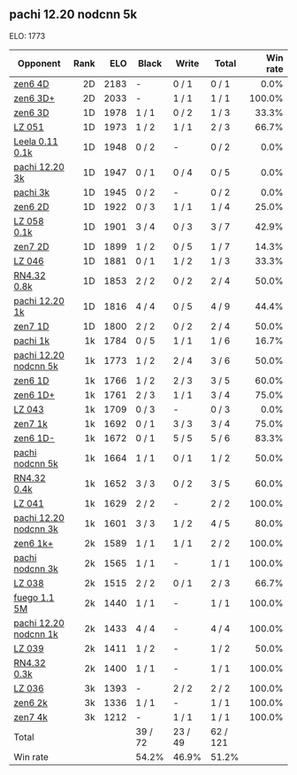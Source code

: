 ## pachi 12.20 nodcnn 5k ##

ELO: 1773

Opponent | Rank | ELO | Black | Write | Total | Win rate
---------|-----:|----:|-------|-------|-------|-------:
[zen6 4D](zen6%204D.md) | 2D | 2183 | - | 0 / 1 | 0 / 1 | 0.0%
[zen6 3D+](zen6%203D+.md) | 2D | 2033 | - | 1 / 1 | 1 / 1 | 100.0%
[zen6 3D](zen6%203D.md) | 1D | 1978 | 1 / 1 | 0 / 2 | 1 / 3 | 33.3%
[LZ 051](LZ%20051.md) | 1D | 1973 | 1 / 2 | 1 / 1 | 2 / 3 | 66.7%
[Leela 0.11 0.1k](Leela%200.11%200.1k.md) | 1D | 1948 | 0 / 2 | - | 0 / 2 | 0.0%
[pachi 12.20 3k](pachi%2012.20%203k.md) | 1D | 1947 | 0 / 1 | 0 / 4 | 0 / 5 | 0.0%
[pachi 3k](pachi%203k.md) | 1D | 1945 | 0 / 2 | - | 0 / 2 | 0.0%
[zen6 2D](zen6%202D.md) | 1D | 1922 | 0 / 3 | 1 / 1 | 1 / 4 | 25.0%
[LZ 058 0.1k](LZ%20058%200.1k.md) | 1D | 1901 | 3 / 4 | 0 / 3 | 3 / 7 | 42.9%
[zen7 2D](zen7%202D.md) | 1D | 1899 | 1 / 2 | 0 / 5 | 1 / 7 | 14.3%
[LZ 046](LZ%20046.md) | 1D | 1881 | 0 / 1 | 1 / 2 | 1 / 3 | 33.3%
[RN4.32 0.8k](RN4.32%200.8k.md) | 1D | 1853 | 2 / 2 | 0 / 2 | 2 / 4 | 50.0%
[pachi 12.20 1k](pachi%2012.20%201k.md) | 1D | 1816 | 4 / 4 | 0 / 5 | 4 / 9 | 44.4%
[zen7 1D](zen7%201D.md) | 1D | 1800 | 2 / 2 | 0 / 2 | 2 / 4 | 50.0%
[pachi 1k](pachi%201k.md) | 1k | 1784 | 0 / 5 | 1 / 1 | 1 / 6 | 16.7%
[pachi 12.20 nodcnn 5k](pachi%2012.20%20nodcnn%205k.md) | 1k | 1773 | 1 / 2 | 2 / 4 | 3 / 6 | 50.0%
[zen6 1D](zen6%201D.md) | 1k | 1766 | 1 / 2 | 2 / 3 | 3 / 5 | 60.0%
[zen6 1D+](zen6%201D+.md) | 1k | 1761 | 2 / 3 | 1 / 1 | 3 / 4 | 75.0%
[LZ 043](LZ%20043.md) | 1k | 1709 | 0 / 3 | - | 0 / 3 | 0.0%
[zen7 1k](zen7%201k.md) | 1k | 1692 | 0 / 1 | 3 / 3 | 3 / 4 | 75.0%
[zen6 1D-](zen6%201D-.md) | 1k | 1672 | 0 / 1 | 5 / 5 | 5 / 6 | 83.3%
[pachi nodcnn 5k](pachi%20nodcnn%205k.md) | 1k | 1664 | 1 / 1 | 0 / 1 | 1 / 2 | 50.0%
[RN4.32 0.4k](RN4.32%200.4k.md) | 1k | 1652 | 3 / 3 | 0 / 2 | 3 / 5 | 60.0%
[LZ 041](LZ%20041.md) | 1k | 1629 | 2 / 2 | - | 2 / 2 | 100.0%
[pachi 12.20 nodcnn 3k](pachi%2012.20%20nodcnn%203k.md) | 1k | 1601 | 3 / 3 | 1 / 2 | 4 / 5 | 80.0%
[zen6 1k+](zen6%201k+.md) | 2k | 1589 | 1 / 1 | 1 / 1 | 2 / 2 | 100.0%
[pachi nodcnn 3k](pachi%20nodcnn%203k.md) | 2k | 1565 | 1 / 1 | - | 1 / 1 | 100.0%
[LZ 038](LZ%20038.md) | 2k | 1515 | 2 / 2 | 0 / 1 | 2 / 3 | 66.7%
[fuego 1.1 5M](fuego%201.1%205M.md) | 2k | 1440 | 1 / 1 | - | 1 / 1 | 100.0%
[pachi 12.20 nodcnn 1k](pachi%2012.20%20nodcnn%201k.md) | 2k | 1433 | 4 / 4 | - | 4 / 4 | 100.0%
[LZ 039](LZ%20039.md) | 2k | 1411 | 1 / 2 | - | 1 / 2 | 50.0%
[RN4.32 0.3k](RN4.32%200.3k.md) | 2k | 1400 | 1 / 1 | - | 1 / 1 | 100.0%
[LZ 036](LZ%20036.md) | 3k | 1393 | - | 2 / 2 | 2 / 2 | 100.0%
[zen6 2k](zen6%202k.md) | 3k | 1336 | 1 / 1 | - | 1 / 1 | 100.0%
[zen7 4k](zen7%204k.md) | 3k | 1212 | - | 1 / 1 | 1 / 1 | 100.0%
Total | | | 39 / 72 | 23 / 49 | 62 / 121 | 
Win rate| | | 54.2% | 46.9% | 51.2% | 
